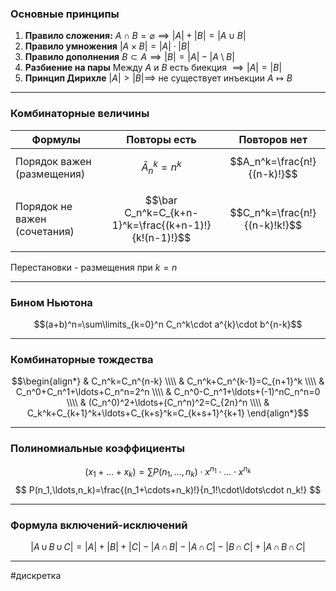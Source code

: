 ### Основные принципы
1. **Правило сложения:**
	$A\cap B=\varnothing \implies |A|+|B|=|A\cup B|$
2. **Правило умножения**
	$|A\times B|=|A|\cdot|B|$
3. **Правило дополнения**
	$B\subset A \implies |B|=|A|-|A \setminus B|$
4. **Разбиение на пары**
	Между $A$ и $B$ есть биекция $\implies |A|=|B|$
5. **Принцип Дирихле**
	$|A|>|B| \implies$ не существует инъекции  $A\mapsto B$

---
### Комбинаторные величины

| Формулы                      |                     Повторы есть                     |         Повторов нет          |
| ---------------------------- |:----------------------------------------------------:|:-----------------------------:|
| Порядок важен (размещения)   |                  $$\bar A_n^k=n^k$$                  |  $$A_n^k=\frac{n!}{(n-k)!}$$  |
| Порядок не важен (сочетания) | $$\bar C_n^k=C_{k+n-1}^k=\frac{(k+n-1)!}{k!(n-1)!}$$ | $$C_n^k=\frac{n!}{(n-k)!k!}$$ | 
Перестановки - размещения при $k=n$

---
### Бином Ньютона
$$(a+b)^n=\sum\limits_{k=0}^n C_n^k\cdot a^{k}\cdot b^{n-k}$$

---
### Комбинаторные тождества
$$\begin{align*}
& C_n^k=C_n^{n-k} \\\\
& C_n^k+C_n^{k-1}=C_{n+1}^k \\\\
& C_n^0+C_n^1+\ldots+C_n^n=2^n \\\\
& C_n^0-C_n^1+\ldots+(-1)^nC_n^n=0 \\\\
& (C_n^0)^2+\ldots+(C_n^n)^2=C_{2n}^n \\\\
& C_k^k+C_{k+1}^k+\ldots+C_{k+s}^k=C_{k+s+1}^{k+1}
\end{align*}$$

---
### Полиномиальные коэффициенты
$$
(x_1+\ldots+x_k)=\sum P(n_1,\ldots,n_k)\cdot x^{n_1}\cdot\ldots\cdot x^{n_k}
$$
$$
P(n_1,\ldots,n_k)=\frac{(n_1+\cdots+n_k)!}{n_1!\cdot\ldots\cdot n_k!}
$$

---
### Формула включений-исключений
$$
|A\,\cup\,B\,\cup\,C|=|A|+|B|+|C|-|A\,\cap\,B|-|A\,\cap\,C|-|B\,\cap\,C|+|A\,\cap\,B\,\cap\,C|
$$

---
#дискретка 



